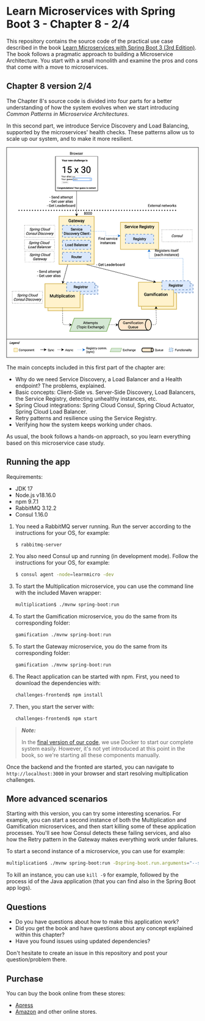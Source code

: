 # Learn Microservices with Spring Boot 3 - Chapter 8 - 2/4
This repository contains the source code of the practical use case described in the book [Learn Microservices with Spring Boot 3 (3rd Edition)](https://link.springer.com/book/10.1007/978-1-4842-9757-5).
The book follows a pragmatic approach to building a Microservice Architecture. You start with a small monolith and examine the pros and cons that come with a move to microservices.

## Chapter 8 version 2/4

The Chapter 8's source code is divided into four parts for a better understanding of how the system evolves when we start introducing _Common Patterns in Microservice Architectures_.

In this second part, we introduce Service Discovery and Load Balancing, supported by the microservices' health checks. These patterns allow us to scale up our system, and to make it more resilient.

![Logical View - Chapter 8 2/4](resources/microservice_patterns-GW-SD-View-2.png)

The main concepts included in this first part of the chapter are:

* Why do we need Service Discovery, a Load Balancer and a Health endpoint? The problems, explained.
* Basic concepts: Client-Side vs. Server-Side Discovery, Load Balancers, the Service Registry, detecting unhealthy instances, etc.
* Spring Cloud integrations: Spring Cloud Consul, Spring Cloud Actuator, Spring Cloud Load Balancer.
* Retry patterns and resilience using the Service Registry.
* Verifying how the system keeps working under chaos.

As usual, the book follows a hands-on approach, so you learn everything based on this microservice case study.

## Running the app

Requirements:

* JDK 17
* Node.js v18.16.0
* npm 9.7.1
* RabbitMQ 3.12.2
* Consul 1.16.0

1. You need a RabbitMQ server running. Run the server according to the instructions for your OS, for example:
    ```bash
    $ rabbitmq-server
    ```
1. You also need Consul up and running (in development mode). Follow the instructions for your OS, for example:
    ```bash
    $ consul agent -node=learnmicro -dev
    ```
1. To start the Multiplication microservice, you can use the command line with the included Maven wrapper:
    ```bash
    multiplication$ ./mvnw spring-boot:run
    ```
2. To start the Gamification microservice, you do the same from its corresponding folder:
    ```bash
    gamification ./mvnw spring-boot:run
    ```
3. To start the Gateway microservice, you do the same from its corresponding folder:
    ```bash
    gamification ./mvnw spring-boot:run
    ```
2. The React application can be started with npm. First, you need to download the dependencies with:
    ```bash
    challenges-frontend$ npm install
    ```
3. Then, you start the server with:
    ```bash
    challenges-frontend$ npm start
    ```

> **_Note:_**
> 
> In the [final version of our code](https://github.com/Book-Microservices-v3/chapter08d), we use Docker to start our complete system easily. However, it's not yet introduced at this point in the book, so we're starting all these components manually.

Once the backend and the fronted are started, you can navigate to `http://localhost:3000` in your browser and start resolving multiplication challenges.

## More advanced scenarios

Starting with this version, you can try some interesting scenarios. For example, you can start a second instance of both the Multiplication and Gamification microservices, and then start killing some of these application processes. You'll see how Consul detects these failing services, and also how the Retry pattern in the Gateway makes everything work under failures.

To start a second instance of a microservice, you can use for example:

```bash
multiplication$ ./mvnw spring-boot:run -Dspring-boot.run.arguments="--server.port=9080"
```

To kill an instance, you can use `kill -9` for example, followed by the process id of the Java application (that you can find also in the Spring Boot app logs).

## Questions

* Do you have questions about how to make this application work?
* Did you get the book and have questions about any concept explained within this chapter?
* Have you found issues using updated dependencies?

Don't hesitate to create an issue in this repository and post your question/problem there. 

## Purchase
You can buy the book online from these stores:
* [Apress](https://link.springer.com/book/10.1007/978-1-4842-9757-5)
* [Amazon](https://www.amazon.com/Learn-Microservices-Spring-Boot-Containerization/dp/1484297563)
and other online stores.
